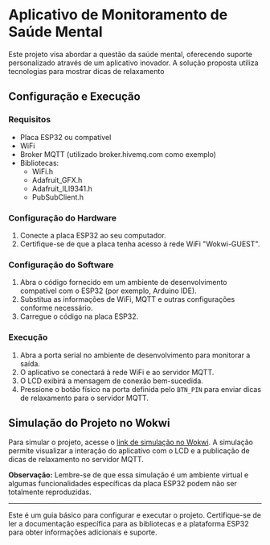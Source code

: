 # Aplicativo de Monitoramento de Saúde Mental

Este projeto visa abordar a questão da saúde mental, oferecendo suporte personalizado através de um aplicativo inovador. A solução proposta utiliza tecnologias para mostrar dicas de relaxamento

## Configuração e Execução

### Requisitos
- Placa ESP32 ou compatível
- WiFi
- Broker MQTT (utilizado broker.hivemq.com como exemplo)
- Bibliotecas:
  - WiFi.h
  - Adafruit_GFX.h
  - Adafruit_ILI9341.h
  - PubSubClient.h

### Configuração do Hardware
1. Conecte a placa ESP32 ao seu computador.
2. Certifique-se de que a placa tenha acesso à rede WiFi "Wokwi-GUEST".

### Configuração do Software
1. Abra o código fornecido em um ambiente de desenvolvimento compatível com o ESP32 (por exemplo, Arduino IDE).
2. Substitua as informações de WiFi, MQTT e outras configurações conforme necessário.
3. Carregue o código na placa ESP32.

### Execução
1. Abra a porta serial no ambiente de desenvolvimento para monitorar a saída.
2. O aplicativo se conectará à rede WiFi e ao servidor MQTT.
3. O LCD exibirá a mensagem de conexão bem-sucedida.
4. Pressione o botão físico na porta definida pelo `BTN_PIN` para enviar dicas de relaxamento para o servidor MQTT.

## Simulação do Projeto no Wokwi
Para simular o projeto, acesse o [link de simulação no Wokwi](https://wokwi.com/projects/381427231903545345https://wokwi.com/projects/381427231903545345). A simulação permite visualizar a interação do aplicativo com o LCD e a publicação de dicas de relaxamento no servidor MQTT.

**Observação:** Lembre-se de que essa simulação é um ambiente virtual e algumas funcionalidades específicas da placa ESP32 podem não ser totalmente reproduzidas.

---

Este é um guia básico para configurar e executar o projeto. Certifique-se de ler a documentação específica para as bibliotecas e a plataforma ESP32 para obter informações adicionais e suporte.
